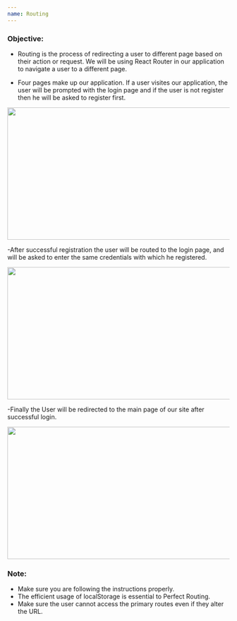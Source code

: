 ```yaml
---
name: Routing 
---
```


### Objective:
- Routing is the process of redirecting a user to different page based on their action or request. We will be using React Router in our application to navigate a user to a different page.



- Four pages make up our application. If a user visites our application, the user will be prompted with the login page and if the user is not register then he will be asked to register first.

 <img src="https://res.cloudinary.com/dn83xtspp/image/upload/v1676264128/Screenshot_20230213_102312_odsnlh.png" height="300px" width="600px" />

-After successful registration the user will be routed to the login page, and will be asked to enter the same credentials with which he registered.

<img src="https://res.cloudinary.com/dn83xtspp/image/upload/v1676263348/Screenshot_20230213_101010_qfzqfd.png" height="300px" width="600px"/>
 
-Finally the User will be redirected to the main page of our site after successful login.

<img src="https://res.cloudinary.com/dn83xtspp/image/upload/v1676261601/Screenshot_20230213_094010_ik3zjt.png" height="300px" width="600px" />

### Note:
- Make sure you are following the instructions properly.
- The efficient usage of localStorage is essential to Perfect Routing.
- Make sure the user cannot access the primary routes even if they alter the URL.

